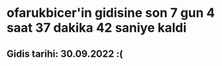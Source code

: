 # ofarukbicer'in gidisine son 7 gun 4 saat 37 dakika 42 saniye kaldi

## Gidis tarihi: 30.09.2022 :(